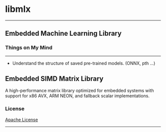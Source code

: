 # libmlx
---
## Embedded Machine Learning Library
### Things on My Mind
---
- Understand the structure of saved pre-trained models. (ONNX, pth ...)

## Embedded SIMD Matrix Library

A high-performance matrix library optimized for embedded systems with support for x86 AVX, ARM NEON, and fallback scalar implementations.

### License

[Apache License](LICENSE)

---